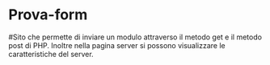 # Prova-form
#Sito che permette di inviare un modulo attraverso il metodo get e il metodo post di PHP. Inoltre nella pagina server si possono visualizzare le caratteristiche del server.
